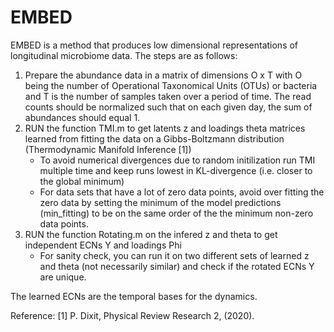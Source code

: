 # EMBED
EMBED is a method that produces low dimensional representations of longitudinal microbiome data.
The steps are as follows:
1) Prepare the abundance data in a matrix of dimensions O x T with O being the number of Operational Taxonomical Units (OTUs) or bacteria and T is the number of samples taken over a period of time. The read counts should be normalized such that on each given day, the sum of abundances should equal 1.
2) RUN the function TMI.m to get latents z and loadings theta matrices learned from fitting the data on a Gibbs-Boltzmann distribution (Thermodynamic Manifold Inference [1])
    - To avoid numerical divergences due to random initilization run TMI multiple time and keep runs lowest in KL-divergence (i.e. closer to the global minimum)
    - For data sets that have a lot of zero data points, avoid over fitting the zero data by setting the minimum of the model predictions (min_fitting) to be on the same order of       the the minimum non-zero data points. 
3) RUN the function Rotating.m on the infered z and theta to get independent ECNs Y and loadings Phi 
    - For sanity check, you can run it  on two different sets of learned z and theta (not necessarily similar) and check if the rotated ECNs Y are unique.

The learned ECNs are the temporal bases for the dynamics.

Reference:
[1] P. Dixit, Physical Review Research 2, (2020).
